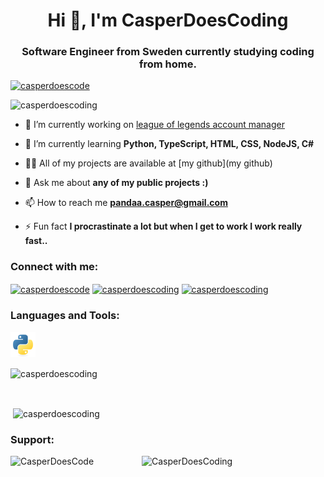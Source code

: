 <h1 align="center">Hi 👋, I'm CasperDoesCoding</h1>
<h3 align="center">Software Engineer from Sweden currently studying coding from home.</h3>

<p align="left"> <a href="https://twitter.com/casperdoescode" target="blank"><img src="https://img.shields.io/twitter/follow/casperdoescode?logo=twitter&style=for-the-badge" alt="casperdoescode" /></a> </p>
<p align="left"> <img src="https://komarev.com/ghpvc/?username=casperdoescoding&label=Profile%20views&color=0e75b6&style=flat" alt="casperdoescoding" /> </p>


- 🔭 I’m currently working on [league of legends account manager](https://github.com/CasperDoesCoding/league-account-manager)

- 🌱 I’m currently learning **Python, TypeScript, HTML, CSS, NodeJS, C#**

- 👨‍💻 All of my projects are available at [my github](my github)

- 💬 Ask me about **any of my public projects :)**

- 📫 How to reach me **pandaa.casper@gmail.com**

- ⚡ Fun fact **I procrastinate a lot but when I get to work I work really fast..**

<h3 align="left">Connect with me:</h3>
<p align="left">
<a href="https://twitter.com/casperdoescode" target="blank"><img align="center" src="https://raw.githubusercontent.com/rahuldkjain/github-profile-readme-generator/master/src/images/icons/Social/twitter.svg" alt="casperdoescode" height="30" width="40" /></a>
<a href="https://www.hackerrank.com/casperdoescoding" target="blank"><img align="center" src="https://raw.githubusercontent.com/rahuldkjain/github-profile-readme-generator/master/src/images/icons/Social/hackerrank.svg" alt="casperdoescoding" height="30" width="40" /></a>
<a href="https://www.leetcode.com/casperdoescoding" target="blank"><img align="center" src="https://raw.githubusercontent.com/rahuldkjain/github-profile-readme-generator/master/src/images/icons/Social/leet-code.svg" alt="casperdoescoding" height="30" width="40" /></a>
</p>

<h3 align="left">Languages and Tools:</h3>
<p align="left"> <a href="https://www.python.org" target="_blank" rel="noreferrer"> <img src="https://raw.githubusercontent.com/devicons/devicon/master/icons/python/python-original.svg" alt="python" width="40" height="40"/> </a> </p>

<p><img align="center" src="https://github-readme-stats.vercel.app/api/top-langs?username=casperdoescoding&show_icons=true&locale=en&layout=compact" alt="casperdoescoding" /></p>
<br>
<p>&nbsp;<img align="center" src="https://github-readme-stats.vercel.app/api?username=casperdoescoding&show_icons=true&locale=en" alt="casperdoescoding" /></p>

<h3 align="left">Support:</h3>
<p><a href="https://www.buymeacoffee.com/CasperDoesCode"> <img align="left" src="https://cdn.buymeacoffee.com/buttons/v2/default-yellow.png" height="50" width="210" alt="CasperDoesCode" /></a><a href="https://ko-fi.com/CasperDoesCoding"> <img align="left" src="https://cdn.ko-fi.com/cdn/kofi3.png?v=3" height="50" width="210" alt="CasperDoesCoding" /></a></p><br><br><br>
